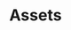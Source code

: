 <script setup>
  import { data } from '../../versions.data'
  const { version } = data
</script>

# Assets
